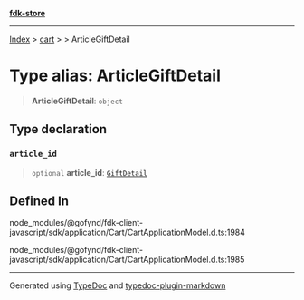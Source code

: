 [**fdk-store**](../../../README.md)
***

[Index](../../../API.md) > [cart](../../README.md) > [<internal>](../README.md) > ArticleGiftDetail

# Type alias: ArticleGiftDetail

> **ArticleGiftDetail**: `object`

## Type declaration

### `article_id`

> `optional` **article\_id**: [`GiftDetail`](type-alias.GiftDetail.md)

## Defined In

node\_modules/@gofynd/fdk-client-javascript/sdk/application/Cart/CartApplicationModel.d.ts:1984

node\_modules/@gofynd/fdk-client-javascript/sdk/application/Cart/CartApplicationModel.d.ts:1985

***
Generated using [TypeDoc](https://typedoc.org/) and [typedoc-plugin-markdown](https://www.npmjs.com/package/typedoc-plugin-markdown)
